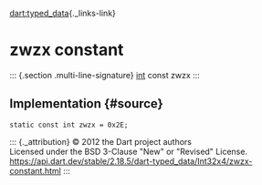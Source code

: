 [dart:typed\_data](../../dart-typed_data/dart-typed_data-library){._links-link}

zwzx constant
=============

::: {.section .multi-line-signature}
[int](../../dart-core/int-class) const zwzx
:::

Implementation {#source}
--------------

``` {.language-dart data-language="dart"}
static const int zwzx = 0x2E;
```

::: {._attribution}
© 2012 the Dart project authors\
Licensed under the BSD 3-Clause \"New\" or \"Revised\" License.\
<https://api.dart.dev/stable/2.18.5/dart-typed_data/Int32x4/zwzx-constant.html>
:::
